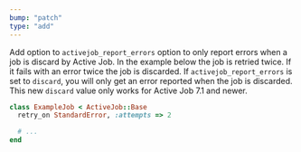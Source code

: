 ```yaml
---
bump: "patch"
type: "add"
---
```


Add option to `activejob_report_errors` option to only report errors when a job is discard by Active Job. In the example below the job is retried twice. If it fails with an error twice the job is discarded. If `activejob_report_errors` is set to `discard`, you will only get an error reported when the job is discarded. This new `discard` value only works for Active Job 7.1 and newer.


```ruby
class ExampleJob < ActiveJob::Base
  retry_on StandardError, :attempts => 2

  # ...
end
```
